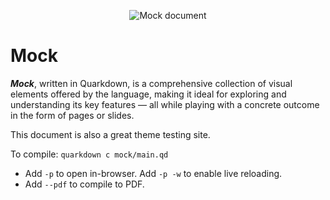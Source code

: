 <p align="center">
  <img src="https://raw.githubusercontent.com/iamgio/quarkdown/project-files/images/mock-demo.png" alt="Mock document">
</p>

# Mock

***Mock***, written in Quarkdown, is a comprehensive collection of visual elements offered by the language,
making it ideal for exploring and understanding its key features — all while playing with a concrete outcome in the form of pages or slides.

This document is also a great theme testing site.

To compile: `quarkdown c mock/main.qd`

- Add `-p` to open in-browser. Add `-p -w` to enable live reloading.
- Add `--pdf` to compile to PDF.